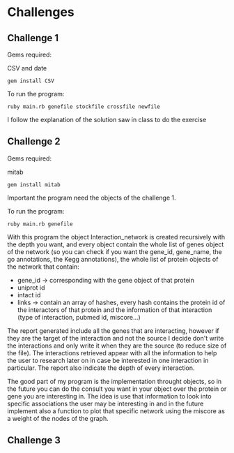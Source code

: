 # Challenges

## Challenge 1
Gems required: 

CSV and date 

``gem install CSV``

To run the program: 

``ruby main.rb genefile stockfile crossfile newfile``

I follow the explanation of the solution saw in class to do the exercise

## Challenge 2

Gems required:

mitab

``gem install mitab``


Important the program need the objects of the challenge 1.

To run the program: 

``ruby main.rb genefile ``

With this program the object Interaction_network is created recursively with the depth you want, and every object contain the whole list of genes object of the network (so you can check if you want the gene_id, gene_name, the go annotations, the Kegg annotations), the whole list of protein objects of the network that contain: 

- gene_id -> corresponding with the gene object of that protein
- uniprot id
- intact id
- links -> contain an array of hashes, every hash contains the protein id of the interactors of that protein and the information of that interaction (type of interaction, pubmed id, miscore...)


The report generated include all the genes that are interacting, however if they are the target of the interaction and not the source I decide don't write the interactions and only write it when they are the source (to reduce size of the file). The interactions retrieved appear with all the information to help the user to research later on in case be interested in one interaction in particular. The report also indicate the depth of every interaction.


The good part of my program is the implementation throught objects, so in the future you can do the consult you want in your object over the protein or gene you are interesting in. 
The idea is use that information to look into specific associations the user may be interesting in and in the future implement also a function to plot that specific network using the miscore as a weight of the nodes of the graph. 





## Challenge 3
